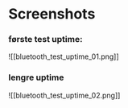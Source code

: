 # Screenshots
### første test uptime:
![[bluetooth_test_uptime_01.png]]
### lengre uptime
![[bluetooth_test_uptime_02.png]]